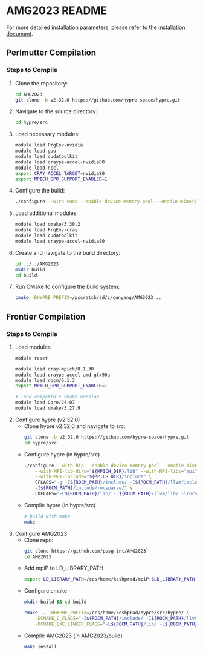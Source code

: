 # AMG2023 README
For more detailed installation parameters, please refer to the [installation document](https://github.com/LLNL/AMG2023/blob/main/amg-doc.pdf).

## Perlmutter Compilation

### Steps to Compile

1. Clone the repository:
    ```sh
    cd AMG2023
    git clone -b v2.32.0 https://github.com/hypre-space/hypre.git
    ```

2. Navigate to the source directory:
    ```sh
    cd hypre/src
    ```

3. Load necessary modules:
    ```sh
    module load PrgEnv-nvidia
    module load gpu
    module load cudatoolkit
    module load craype-accel-nvidia80
    module load nccl
    export CRAY_ACCEL_TARGET=nvidia80
    export MPICH_GPU_SUPPORT_ENABLED=1
    ```

4. Configure the build:
    ```sh
    ./configure --with-cuda --enable-device-memory-pool --enable-mixedint --prefix=/pscratch/sd/c/cunyang/AMG2023 --with-gpu-arch=80
    ```

5. Load additional modules:
    ```sh
    module load cmake/3.30.2
    module load PrgEnv-cray
    module load cudatoolkit
    module load craype-accel-nvidia80
    ```

6. Create and navigate to the build directory:
    ```sh
    cd ../../AMG2023
    mkdir build
    cd build
    ```

7. Run CMake to configure the build system:
    ```sh
    cmake -DHYPRE_PREFIX=/pscratch/sd/c/cunyang/AMG2023 ..
    ```

## Frontier Compilation

### Steps to Compile

1. Load modules
    ```sh
    module reset

    module load cray-mpich/8.1.30
    module load craype-accel-amd-gfx90a
    module load rocm/6.1.3
    export MPICH_GPU_SUPPORT_ENABLED=1

    # load compatible cmake version
    module load Core/24.07
    module load cmake/3.27.9
    ```
2. Configure hypre (v2.32.0)
    - Clone hypre v2.32.0 and navigate to src: 
        ```sh
        git clone -b v2.32.0 https://github.com/hypre-space/hypre.git
        cd hypre/src
        ```
    - Configure hypre (in hypre/src)
        ```sh
        ./configure --with-hip --enable-device-memory-pool --enable-mixedint --with-gpu-arch=gfx90a \
            --with-MPI-lib-dirs="${MPICH_DIR}/lib" --with-MPI-libs="mpi" \
            --with-MPI-include="${MPICH_DIR}/include" \
            CFLAGS="-g -I${ROCM_PATH}/include/ -I${ROCM_PATH}/llvm/include/ \
            -I${ROCM_PATH}/include/rocsparse/" \
            LDFLAGS="-L${ROCM_PATH}/lib/ -L${ROCM_PATH}/llvm/lib/ -lrocsparse"
        ```
    - Compile hypre (in hypre/src)
        ```sh
        # build with make
        make
        ```
3. Configure AMG2023
    - Clone repo: 
        ```sh
        git clone https://github.com/pssg-int/AMG2023`
        cd AMG2023
        ```
    - Add mpiP to LD_LIBRARY_PATH
        ```sh
        export LD_LIBRARY_PATH=/ccs/home/keshprad/mpiP:$LD_LIBRARY_PATH
        ```
    - Configure cmake
        ```sh
        mkdir build && cd build

        cmake .. -DHYPRE_PREFIX=/ccs/home/keshprad/hypre/src/hypre/ \
            -DCMAKE_C_FLAGS="-I${ROCM_PATH}/include/ -I${ROCM_PATH}/llvm/include/ -I${ROCM_PATH}/include/rocsparse/" \
            -DCMAKE_EXE_LINKER_FLAGS="-L${ROCM_PATH}/lib/ -L${ROCM_PATH}/llvm/lib/ -lrocsparse -lrocrand"
        ```
    - Compile AMG2023 (in AMG2023/build)
        ```sh
        make install
        ```
